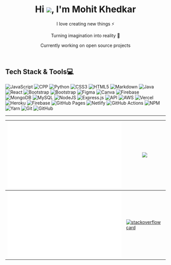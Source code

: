 <h1 align="center"> Hi <img src="https://raw.githubusercontent.com/MartinHeinz/MartinHeinz/master/wave.gif" width="30">, I'm Mohit Khedkar </br> 
</h1>
<p align="center">I love creating new things ⚡</p>
<p align="center">Turning imagination into reality 🚀</p>
<p align="center">Currently working on open source projects</p>
<p align="center">
 <a href="https://mohitkhedkar.github.io/portfolio/" target="_blank"><img alt="" src="https://img.shields.io/badge/Portfolio-000?logo=vercel&logoColor=yellow&style=for-the-badge" style="vertical-align:center" /></a>
 <a href="https://mohitkhedkar.github.io/resume/" target="_blank"><img alt="" src="https://img.shields.io/badge/Resume-000?logo=vercel&logoColor=green&style=for-the-badge" style="vertical-align:center" /></a>
<a href="https://twitter.com/mohitktwt" target="_blank"><img alt="" src="https://img.shields.io/badge/Twitter-000?logo=X&logoColor=1DA1F2&style=for-the-badge" style="vertical-align:center" /></a>
<a href="https://www.linkedin.com/in/mohitkhedkar/" target="_blank"><img alt="" src="https://img.shields.io/badge/LinkedIn-000?logo=linkedin&logoColor=0A66C2&style=for-the-badge" style="vertical-align:center" /></a>
<a href="#" target="_blank"><img alt="" src="https://img.shields.io/badge/Instagram-000?logo=instagram&logoColor=&style=for-the-badge" style="vertical-align:center" /></a>
<a href="mailto:mohitkhedkar521@gmail.com" target="_blank"><img alt="" src="https://img.shields.io/badge/Gmail-000?logo=gmail&logoColor=&style=for-the-badge" style="vertical-align:center" /></a>
</p>

## Tech Stack & Tools💻

<!--
#### Languages -->

![JavaScript](https://img.shields.io/badge/-JavaScript-000?style=for-the-badge&logo=javascript)
![CPP](https://img.shields.io/badge/c++-000?style=for-the-badge&logo=cplusplus&logoColor=white)
![Python](https://img.shields.io/badge/python-000?style=for-the-badge&logo=python&logoColor=3670A0)
![CSS3](https://img.shields.io/badge/-CSS3-000?style=for-the-badge&logo=css3)
![HTML5](https://img.shields.io/badge/-HTML5-000?style=for-the-badge&logo=html5)
![Markdown](https://img.shields.io/badge/-Markdown-000?style=for-the-badge&logo=markdown)
![Java](https://img.shields.io/badge/-Java-000?style=for-the-badge&logo=java)
![React](https://img.shields.io/badge/-ReactJS-000?style=for-the-badge&logo=react)
![Bootstrap](https://img.shields.io/badge/-Bootstrap-000?style=for-the-badge&logo=bootstrap)
![Bootstrap](https://img.shields.io/badge/Tailwind_CSS-000?style=for-the-badge&logo=tailwind-css&logoColor=38B2AC)
![Figma](https://img.shields.io/badge/-Figma-000?style=for-the-badge&logo=figma)
![Canva](https://img.shields.io/badge/-Canva-000?style=for-the-badge&logo=canva)
![Firebase](https://img.shields.io/badge/-Firebase-000?style=for-the-badge&logo=firebase)
![MongoDB](https://img.shields.io/badge/-MongoDB-000?style=for-the-badge&logo=mongodb)
![MySQL](https://img.shields.io/badge/-MySQL-000?style=for-the-badge&logo=mysql)
![NodeJS](https://img.shields.io/badge/-NodeJS-000?style=for-the-badge&logo=node.js&logoColor=pink)
![Express.js](https://img.shields.io/badge/-ExpressJS-000?style=for-the-badge&logo=express)
![API](https://img.shields.io/badge/-API-000?style=for-the-badge&logo=fastapi)
![AWS](https://img.shields.io/badge/-AWS-000?style=for-the-badge&logo=amazonaws)
![Vercel](https://img.shields.io/badge/-Vercel-000?style=for-the-badge&logo=vercel)
![Heroku](https://img.shields.io/badge/-Heroku-000?style=for-the-badge&logo=heroku)
![Firebase](https://img.shields.io/badge/-Firebase-000?style=for-the-badge&logo=firebase)
![GitHub Pages](https://img.shields.io/badge/-GitHub%20Pages-000?style=for-the-badge&logo=github)
![Netlify](https://img.shields.io/badge/-Netlify-000?style=for-the-badge&logo=netlify)
![GitHub Actions](https://img.shields.io/badge/-github%20actions-000?style=for-the-badge&logo=githubactions)
![NPM](https://img.shields.io/badge/-NPM-000?style=for-the-badge&logo=npm)
![Yarn](https://img.shields.io/badge/-yarn-000?style=for-the-badge&logo=yarn)
![Git](https://img.shields.io/badge/-Git-000?style=for-the-badge&logo=git)
![GitHub](https://img.shields.io/badge/-GitHub-000?style=for-the-badge&logo=github)

---

| ![](https://raw.githubusercontent.com/mohitkhedkar/mohitkhedkar/main/generated/overview.svg#gh-dark-mode-only)  | <a href="http://www.github.com/mohitkhedkar"><img src="https://github-readme-streak-stats.herokuapp.com/?user=mohitkhedkar&stroke=050F2C&background=050F2C&ring=00AEFF&fire=00AEFF&currStreakNum=2DDE98&currStreakLabel=2DDE98&sideNums=2DDE98&sideLabels=ffffff&dates=ffffff&hide_border=true" /></a> |
| --------------------------------------------------------------------------------------------------------------- | ------------------------------------------------------------------------------------------------------------------------------------------------------------------------------------------------------------------------------------------------------------------------------------------------------ |
| ![](https://raw.githubusercontent.com/mohitkhedkar/mohitkhedkar/main/generated/languages.svg#gh-dark-mode-only) | [![stackoverflow card](https://readme-components.vercel.app/api?component=stackoverflow&stackoverflowid=23072783&fill=050F2C&textfill=ffffff&titlefill=00AEFF)](https://stackoverflow.com/users/23072783/mohit-khedkar)                                                                                |

<!--   [![stackoverflow card](https://readme-components.vercel.app/api?component=stackoverflow&stackoverflowid=23072783&fill=050F2C&textfill=ffffff&titlefill=00AEFF)](https://stackoverflow.com/users/23072783/mohit-khedkar)  -->

